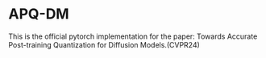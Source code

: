 # APQ-DM
This is the official pytorch implementation for the paper: Towards Accurate Post-training Quantization for Diffusion Models.(CVPR24)
